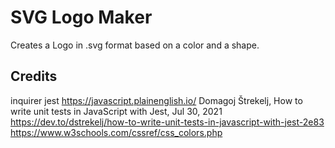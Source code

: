 # SVG Logo Maker
 Creates a Logo in .svg format based on a color and a shape.


## Credits
inquirer
jest
https://javascript.plainenglish.io/
Domagoj Štrekelj, How to write unit tests in JavaScript with Jest, Jul 30, 2021 https://dev.to/dstrekelj/how-to-write-unit-tests-in-javascript-with-jest-2e83
https://www.w3schools.com/cssref/css_colors.php